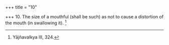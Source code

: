 +++
title = "10"

+++
10. The size of a mouthful (shall be such) as not to cause a distortion of the mouth (in swallowing it). [^8] 


[^8]:  Yājñavalkya III, 324.
